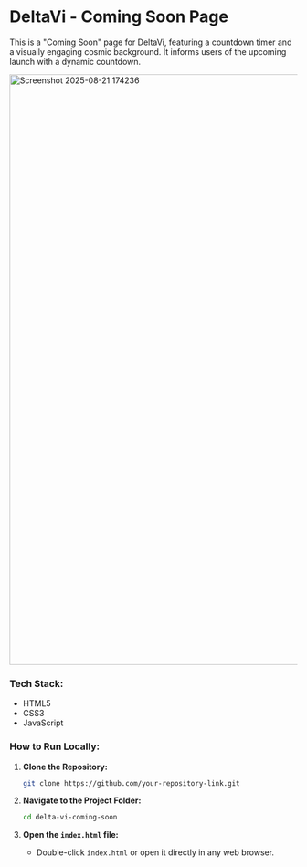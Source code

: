 
# DeltaVi - Coming Soon Page

This is a "Coming Soon" page for DeltaVi, featuring a countdown timer and a visually engaging cosmic background. It informs users of the upcoming launch with a dynamic countdown.

<img width="1919" height="1034" alt="Screenshot 2025-08-21 174236" src="https://github.com/user-attachments/assets/e8bc6524-c1c1-4383-b1f6-318437062792" />



### Tech Stack:

* HTML5
* CSS3
* JavaScript

### How to Run Locally:

1. **Clone the Repository:**

   ```bash
   git clone https://github.com/your-repository-link.git
   ```
2. **Navigate to the Project Folder:**

   ```bash
   cd delta-vi-coming-soon
   ```
3. **Open the `index.html` file:**

   * Double-click `index.html` or open it directly in any web browser.
